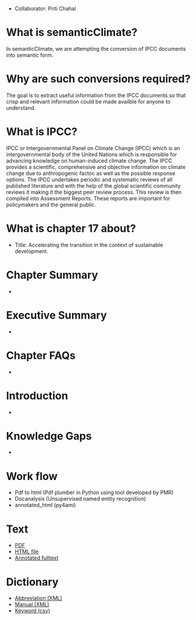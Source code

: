* Collaborator: Priti Chahal

# What is semanticClimate? 
In semanticClimate, we are attempting the conversion of IPCC documents into semantic form. 

# Why are such conversions required? </h4>
The goal is to extract useful information from the IPCC documents so that crisp and relevant information could be made availble for anyone to understand.

# What is IPCC? 

<p> IPCC or Intergovernmental Panel on Climate Change (IPCC) which is an intergovernmental body of the United Nations which is responsible for advancing knowledge on human-induced climate change. The IPCC provides a scientific, comprehensive and objective information on climate change due to anthropogenic factoc as well as the possible response options. The IPCC undertakes periodic and systematic reviews of all published literature and with the help of the global scientific community reviews it making it the biggest peer review process. This review is then compiled into Assessment Reports. These reports are important for policymakers and the general public. <p>

# What is chapter 17 about?  

* Title: </b>Accelerating the transition in the context of sustainable development. 

# Chapter Summary
*

# Executive Summary
*

# Chapter FAQs
*

# Introduction
*

# Knowledge Gaps
*

# Work flow  

* Pdf to html (Pdf plumber in Python using tool developed by PMR)  
* Docanalysis (Unsupervised named entity recognition) 
* annotated_html (py4ami) 


# Text

* [PDF](https://github.com/petermr/semanticClimate/blob/main/ipcc/ar6/wg3/Chapter17/fulltext.pdf)
* [HTML file](https://htmlpreview.github.io/?https://github.com/petermr/semanticClimate/blob/main/ipcc/ar6/wg3/Chapter17/fulltext.html)
* [Annotated fulltext](https://htmlpreview.github.io/?https://github.com/petermr/semanticClimate/blob/main/ipcc/ar6/wg3/Chapter17/annotated_fulltext_Chapter17.html)

# Dictionary
* [Abbreviation (XML)](dict/ip_3_17_SD_abb.xml)
* [Manual (XML)](dict/ip_3_17_SD_man.xml)
* [Keyword (csv)](dict/ip_3_17_SD_keywords.xml)

